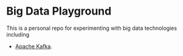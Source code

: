 # Big Data Playground

This is a personal repo for experimenting with big data technologies including

- [Apache Kafka](http://kafka.apache.org/).

